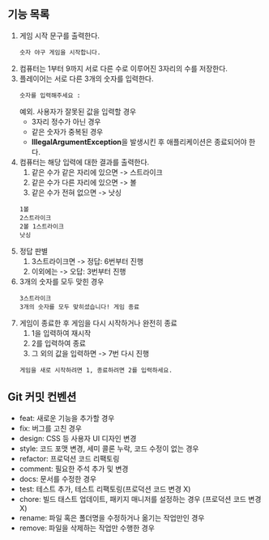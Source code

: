 ## 기능 목록
1. 게임 시작 문구를 출력한다.
   ```text
   숫자 야구 게임을 시작합니다.
   ```
2. 컴퓨터는 1부터 9까지 서로 다른 수로 이루어진 3자리의 수를 저장한다.
3. 플레이어는 서로 다른 3개의 숫자를 입력한다.
    ```text
    숫자를 입력해주세요 : 
    ```
   예외. 사용자가 잘못된 값을 입력할 경우
   + 3자리 정수가 아닌 경우
   + 같은 숫자가 중복된 경우
   * **IllegalArgumentException**을 발생시킨 후 애플리케이션은 종료되어야 한다.
4. 컴퓨터는 해당 입력에 대한 결과를 출력한다.
   1. 같은 수가 같은 자리에 있으면 -> 스트라이크
   2. 같은 수가 다른 자리에 있으면 -> 볼
   3. 같은 수가 전혀 없으면 -> 낫싱
    ```text
   1볼
   2스트라이크
   2볼 1스트라이크
   낫싱
    ```
5. 정답 판별
   1. 3스트라이크면 -> 정답: 6번부터 진행
   2. 이외에는 -> 오답: 3번부터 진행
6. 3개의 숫자를 모두 맞힌 경우
    ```text
    3스트라이크
    3개의 숫자를 모두 맞히셨습니다! 게임 종료
    ```
7. 게임이 종료한 후 게임을 다시 시작하거나 완전히 종료
   1. 1을 입력하여 재시작
   2. 2를 입력하여 종료
   3. 그 외의 값을 입력하면 -> 7번 다시 진행
    ```text
    게임을 새로 시작하려면 1, 종료하려면 2를 입력하세요.
    ```

## Git 커밋 컨벤션
- feat: 새로운 기능을 추가할 경우
- fix: 버그를 고친 경우
- design: CSS 등 사용자 UI 디자인 변경
- style: 코드 포맷 변경, 세미 콜론 누락, 코드 수정이 없는 경우
- refactor: 프로덕션 코드 리팩토링
- comment: 필요한 주석 추가 및 변경
- docs: 문서를 수정한 경우
- test: 테스트 추가, 테스트 리팩토링(프로덕션 코드 변경 X)
- chore: 빌드 태스트 업데이트, 패키지 매니저를 설정하는 경우 (프로덕션 코드 변경 X)
- rename: 파일 혹은 폴더명을 수정하거나 옮기는 작업만인 경우
- remove: 파일을 삭제하는 작업만 수행한 경우